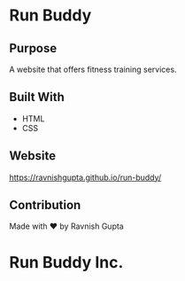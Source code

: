 # Run Buddy
## Purpose
A website that offers fitness training services.

## Built With
* HTML
* CSS

## Website
https://ravnishgupta.github.io/run-buddy/

## Contribution
Made with ❤️ by Ravnish Gupta

# Run Buddy Inc.
